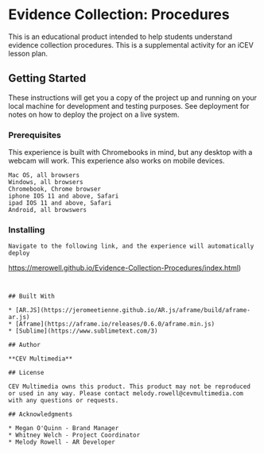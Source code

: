 # Evidence Collection: Procedures

This is an educational product intended to help students understand evidence collection procedures. This is a supplemental activity for an iCEV lesson plan.

## Getting Started

These instructions will get you a copy of the project up and running on your local machine for development and testing purposes. See deployment for notes on how to deploy the project on a live system.

### Prerequisites

This experience is built with Chromebooks in mind, but any desktop with a webcam will work. This experience also works on mobile devices.

```
Mac OS, all browsers
Windows, all browsers
Chromebook, Chrome browser
iphone IOS 11 and above, Safari
ipad IOS 11 and above, Safari
Android, all browswers
```

### Installing

```
Navigate to the following link, and the experience will automatically deploy
```
https://merowell.github.io/Evidence-Collection-Procedures/index.html)
```


## Built With

* [AR.JS](https://jeromeetienne.github.io/AR.js/aframe/build/aframe-ar.js) 
* [Aframe](https://aframe.io/releases/0.6.0/aframe.min.js) 
* [Sublime](https://www.sublimetext.com/3)

## Author

**CEV Multimedia**

## License

CEV Multimedia owns this product. This product may not be reproduced or used in any way. Please contact melody.rowell@cevmultimedia.com with any questions or requests.

## Acknowledgments

* Megan O'Quinn - Brand Manager
* Whitney Welch - Project Coordinator
* Melody Rowell - AR Developer


